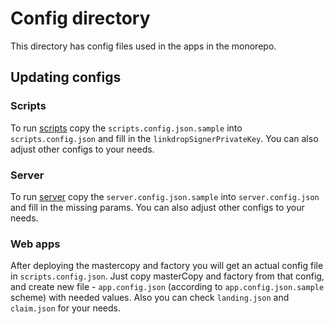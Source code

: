 # Config directory
This directory has config files used in the apps in the monorepo. 

## Updating configs
### Scripts
To run [scripts](https://github.com/LinkdropProtocol/linkdrop-monorepo/tree/master/scripts) copy the `scripts.config.json.sample` into `scripts.config.json` and fill in the `linkdropSignerPrivateKey`. You can also adjust other configs to your needs. 

### Server
To run [server](https://github.com/LinkdropProtocol/linkdrop-monorepo/tree/master/server) copy the `server.config.json.sample` into `server.config.json` and fill in the missing params. You can also adjust other configs to your needs. 


### Web apps
After deploying the mastercopy and factory you will get an actual config file in `scripts.config.json`. Just copy masterCopy and factory from that config, and create new file - `app.config.json` (according to `app.config.json.sample` scheme) with needed values. Also you can check `landing.json` and `claim.json` for your needs.
